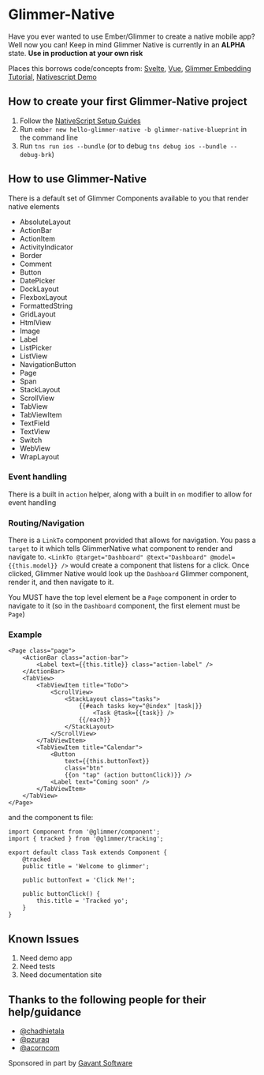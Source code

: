 # Glimmer-Native

Have you ever wanted to use Ember/Glimmer to create a native mobile app? Well now you can!
Keep in mind Glimmer Native is currently in an **ALPHA** state. **Use in production at your own risk**

Places this borrows code/concepts from:
[Svelte](https://github.com/halfnelson/svelte-native),
[Vue](https://github.com/nativescript-vue/nativescript-vue),
[Glimmer Embedding Tutorial](https://github.com/glimmerjs/glimmer-embedding-tutorial),
[Nativescript Demo](https://github.com/chadhietala/glimmer-native-demo)

## How to create your first Glimmer-Native project

1. Follow the [NativeScript Setup Guides](https://docs.nativescript.org/angular/start/quick-setup)
2. Run `ember new hello-glimmer-native -b glimmer-native-blueprint` in the command line
3. Run `tns run ios --bundle` (or to debug `tns debug ios --bundle --debug-brk`)

## How to use Glimmer-Native

There is a default set of Glimmer Components available to you that render native elements

-   AbsoluteLayout
-   ActionBar
-   ActionItem
-   ActivityIndicator
-   Border
-   Comment
-   Button
-   DatePicker
-   DockLayout
-   FlexboxLayout
-   FormattedString
-   GridLayout
-   HtmlView
-   Image
-   Label
-   ListPicker
-   ListView
-   NavigationButton
-   Page
-   Span
-   StackLayout
-   ScrollView
-   TabView
-   TabViewItem
-   TextField
-   TextView
-   Switch
-   WebView
-   WrapLayout

### Event handling

There is a built in `action` helper, along with a built in `on` modifier to allow for event handling

### Routing/Navigation

There is a `LinkTo` component provided that allows for navigation. You pass a `target` to it which tells GlimmerNative what component to render and navigate to. `<LinkTo @target="Dashboard" @text="Dashboard" @model={{this.model}} />` would create a component that listens for a click. Once clicked, Glimmer Native would look up the `Dashboard` Glimmer component, render it, and then navigate to it.

You MUST have the top level element be a `Page` component in order to navigate to it (so in the `Dashboard` component, the first element must be `Page`)

### Example

```
<Page class="page">
    <ActionBar class="action-bar">
        <Label text={{this.title}} class="action-label" />
    </ActionBar>
    <TabView>
        <TabViewItem title="ToDo">
            <ScrollView>
                <StackLayout class="tasks">
                    {{#each tasks key="@index" |task|}}
                        <Task @task={{task}} />
                    {{/each}}
                </StackLayout>
            </ScrollView>
        </TabViewItem>
        <TabViewItem title="Calendar">
            <Button
                text={{this.buttonText}}
                class="btn"
                {{on "tap" (action buttonClick)}} />
            <Label text="Coming soon" />
        </TabViewItem>
    </TabView>
</Page>
```

and the component ts file:

```
import Component from '@glimmer/component';
import { tracked } from '@glimmer/tracking';

export default class Task extends Component {
    @tracked
    public title = 'Welcome to glimmer';

    public buttonText = 'Click Me!';

    public buttonClick() {
        this.title = 'Tracked yo';
    }
}

```

## Known Issues

1. Need demo app
2. Need tests
3. Need documentation site

## Thanks to the following people for their help/guidance

-   [@chadhietala](https://github.com/chadhietala)
-   [@pzuraq](https://github.com/pzuraq)
-   [@acorncom](https://github.com/acorncom)

Sponsored in part by [Gavant Software](http://gavant.com)
